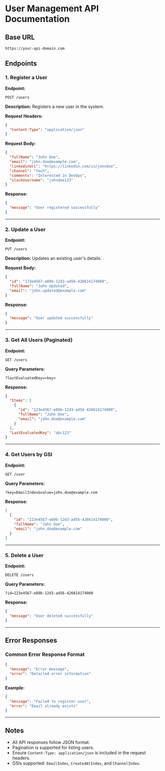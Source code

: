 # User Management API Documentation

## Base URL

```
https://your-api-domain.com
```

## Endpoints

### 1. Register a User

**Endpoint:**

```
POST /users
```

**Description:**
Registers a new user in the system.

**Request Headers:**

```json
{
  "Content-Type": "application/json"
}
```

**Request Body:**

```json
{
  "fullName": "John Doe",
  "email": "john.doe@example.com",
  "linkedinUrl": "https://linkedin.com/in/johndoe",
  "channel": "tech",
  "comments": "Interested in DevOps",
  "slackUsername": "johndoe123"
}
```

**Response:**

```json
{
  "message": "User registered successfully"
}
```

---

### 2. Update a User

**Endpoint:**

```
PUT /users
```

**Description:**
Updates an existing user's details.

**Request Body:**

```json
{
  "id": "123e4567-e89b-12d3-a456-426614174000",
  "fullName": "John Updated",
  "email": "john.updated@example.com"
}
```

**Response:**

```json
{
  "message": "User updated successfully"
}
```

---

### 3. Get All Users (Paginated)

**Endpoint:**

```
GET /users
```

**Query Parameters:**

```
?lastEvaluatedKey=<key>
```

**Response:**

```json
{
  "Items": [
    {
      "id": "123e4567-e89b-12d3-a456-426614174000",
      "fullName": "John Doe",
      "email": "john.doe@example.com"
    }
  ],
  "LastEvaluatedKey": "abc123"
}
```

---

### 4. Get Users by GSI

**Endpoint:**

```
GET /user
```

**Query Parameters:**

```
?key=EmailIndex&value=john.doe@example.com
```

**Response:**

```json
[
  {
    "id": "123e4567-e89b-12d3-a456-426614174000",
    "fullName": "John Doe",
    "email": "john.doe@example.com"
  }
]
```

---

### 5. Delete a User

**Endpoint:**

```
DELETE /users
```

**Query Parameters:**

```
?id=123e4567-e89b-12d3-a456-426614174000
```

**Response:**

```json
{
  "message": "User deleted successfully"
}
```

---

## Error Responses

### Common Error Response Format

```json
{
  "message": "Error message",
  "error": "Detailed error information"
}
```

**Example:**

```json
{
  "message": "Failed to register user",
  "error": "Email already exists"
}
```

---

## Notes

- All API responses follow JSON format.
- Pagination is supported for listing users.
- Ensure `Content-Type: application/json` is included in the request headers.
- GSIs supported: `EmailIndex`, `CreatedAtIndex`, and `ChannelIndex`.
